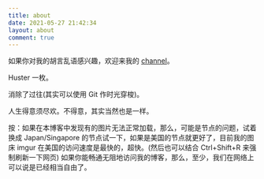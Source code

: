```yaml
---
title: about
date: 2021-05-27 21:42:34
layout: about
comment: true
---
```


如果你对我的胡言乱语感兴趣，欢迎来我的 [channel](https://t.me/fanychannel)。

Huster 一枚。

消除了过往(其实可以使用 Git 作时光穿梭)。

人生得意须尽欢。不得意，其实当然也是一样。

按：如果在本博客中发现有的图片无法正常加载，那么，可能是节点的问题，试着换成 Japan/Singapore 的节点试一下，如果是美国的节点就更好了，目前我的图床 imgur 在美国的访问速度是最快的，超快。(然后也可以结合 Ctrl+Shift+R 来强制刷新一下网页) 如果你能畅通无阻地访问我的博客，那么，至少，我们在网络上可以说是已经相当自由了。


